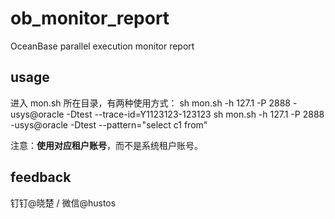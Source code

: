 # ob_monitor_report
OceanBase parallel execution monitor report

## usage
进入 mon.sh 所在目录，有两种使用方式：
sh mon.sh -h 127.1 -P 2888 -usys@oracle -Dtest --trace-id=Y1123123-123123 
sh mon.sh -h 127.1 -P 2888 -usys@oracle -Dtest --pattern="select c1 from"

注意：**使用对应租户账号**，而不是系统租户账号。

## feedback

钉钉@晓楚 / 
微信@hustos
